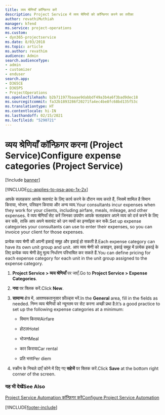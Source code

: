 ```yaml
---
title: व्यय श्रेणियाँ कॉन्फ़िगर करें
description: Project Service में व्यय श्रेणियों को कॉन्फ़िगर करने का तरीका
author: revathiMuthiah
manager: kfend
ms.service: project-operations
ms.custom:
- dyn365-projectservice
ms.date: 8/03/2018
ms.topic: article
ms.author: revathim
audience: Admin
search.audienceType:
- admin
- customizer
- enduser
search.app:
- D365CE
- D365PS
- ProjectOperations
ms.openlocfilehash: b2b711977baaae9dabbdf49a3b4a6f3bad9dec18
ms.sourcegitcommit: fa32b1893286f20271fa4ec4be8fc68bd135f53c
ms.translationtype: HT
ms.contentlocale: hi-IN
ms.lasthandoff: 02/15/2021
ms.locfileid: "5290721"
---
```

# <a name="configure-expense-categories-project-service"></a><span data-ttu-id="0a19c-103">व्यय श्रेणियाँ कॉन्फ़िगर करना (Project Service)</span><span class="sxs-lookup"><span data-stu-id="0a19c-103">Configure expense categories (Project Service)</span></span>

[!include [banner](../includes/psa-now-project-operations.md)]

[!INCLUDE[cc-applies-to-psa-app-1x-2x](../includes/cc-applies-to-psa-app-1x-2x.md)]

<span data-ttu-id="0a19c-104">आपके सलाहकार आपके क्लायंट के लिए कार्य करने के दौरान व्यय करते हैं, जिसमें शामिल है विमान किराया, भोजन, परिवहन किराया और अन्य व्यय.</span><span class="sxs-lookup"><span data-stu-id="0a19c-104">Your consultants incur expenses when they work for your clients, including airfare, meals, mileage, and other expenses.</span></span> <span data-ttu-id="0a19c-105">वे व्यय श्रेणियाँ सेट करें जिनका उपयोग आपके सलाहकार अपने व्यय को दर्ज करने के लिए कर सकें, ताकि आप अपने क्लायंट को उन व्ययों का इनवॉइस कर सकें.</span><span class="sxs-lookup"><span data-stu-id="0a19c-105">Set up expense categories your consultants can use to enter their expenses, so you can invoice your client for those expenses.</span></span>  
  
<span data-ttu-id="0a19c-106">प्रत्येक व्यय श्रेणी की अपनी इकाई समूह और इकाई हो सकती है.</span><span class="sxs-lookup"><span data-stu-id="0a19c-106">Each expense category can have its own unit group and unit.</span></span> <span data-ttu-id="0a19c-107">आप व्यय श्रेणी को असाइन, इकाई समूह में प्रत्येक इकाई के लिए प्रत्येक व्यय श्रेणी हेतु मूल्य निर्धारण परिभाषित कर सकते हैं.</span><span class="sxs-lookup"><span data-stu-id="0a19c-107">You can define pricing for each expense category for each unit in the unit group assigned to the expense category.</span></span>  
  
1.  <span data-ttu-id="0a19c-108">**Project Service > व्यय श्रेणियाँ** पर जाएँ.</span><span class="sxs-lookup"><span data-stu-id="0a19c-108">Go to **Project Service > Expense Categories**.</span></span>  
  
2.  <span data-ttu-id="0a19c-109">**नया** पर क्लिक करें.</span><span class="sxs-lookup"><span data-stu-id="0a19c-109">Click **New**.</span></span>  
  
3.  <span data-ttu-id="0a19c-110">**सामान्य** क्षेत्र में, आवश्यकतानुसार फ़ील्ड्स भरें.</span><span class="sxs-lookup"><span data-stu-id="0a19c-110">In the **General** area, fill in the fields as needed.</span></span> <span data-ttu-id="0a19c-111">निम्न व्यय श्रेणियों को न्यूनतम पर सेट करना अच्छी प्रथा है:</span><span class="sxs-lookup"><span data-stu-id="0a19c-111">It’s a good practice to set up the following expense categories at a minimum:</span></span>  
  
    -   <span data-ttu-id="0a19c-112">विमान किराया</span><span class="sxs-lookup"><span data-stu-id="0a19c-112">Airfare</span></span>  
  
    -   <span data-ttu-id="0a19c-113">होटल</span><span class="sxs-lookup"><span data-stu-id="0a19c-113">Hotel</span></span>  
  
    -   <span data-ttu-id="0a19c-114">भोजन</span><span class="sxs-lookup"><span data-stu-id="0a19c-114">Meal</span></span>  
  
    -   <span data-ttu-id="0a19c-115">कार किराया</span><span class="sxs-lookup"><span data-stu-id="0a19c-115">Car rental</span></span>  
  
    -   <span data-ttu-id="0a19c-116">प्रति भत्ता</span><span class="sxs-lookup"><span data-stu-id="0a19c-116">Per diem</span></span>  
  
4.  <span data-ttu-id="0a19c-117">स्‍क्रीन के निचले दाएँ कोने में दिए गए **सहेजें** पर क्लिक करें.</span><span class="sxs-lookup"><span data-stu-id="0a19c-117">Click **Save** at the bottom right corner of the screen.</span></span>  
  
### <a name="see-also"></a><span data-ttu-id="0a19c-118">यह भी देखें</span><span class="sxs-lookup"><span data-stu-id="0a19c-118">See Also</span></span>  
 [<span data-ttu-id="0a19c-119">Project Service Automation कॉन्फ़िगर करें</span><span class="sxs-lookup"><span data-stu-id="0a19c-119">Configure Project Service Automation</span></span>](../psa/configure.md)


[!INCLUDE[footer-include](../includes/footer-banner.md)]